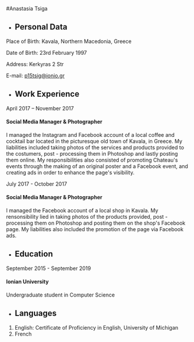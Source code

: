 #Anastasia Tsiga

* ##  Personal Data 

Place of Birth: Kavala, Northern Macedonia, Greece

Date of Birth: 23rd February 1997 

Address: Kerkyras 2 Str

E-mail: p15tsig@ionio.gr

* ## Work Experience

April 2017 – November 2017 
#### Social Media Manager & Photographer
I managed the Instagram and Facebook account of a local coffee and cocktail bar located in the picturesque old town of Kavala, in Greece. My liabilities included taking photos of the services and products provided to the costumers, post - processing them in Photoshop and lastly posting them online. My responsibilities also consisted of promoting Chateau's events through the making of an original poster and a Facebook event, and creating ads in order to enhance the page's visibility. 


July 2017 - October 2017 
#### Social Media Manager & Photographer
I managed the Facebook account of a local shop in Kavala. My rensonsibility lied in taking photos of the products provided, post - processing them on Photoshop and posting them on the shop's Facebook page. My liabilities also included the promotion of the page via Facebook ads. 

* ## Education

September 2015 - September 2019
#### Ionian University 
Undergraduate student in Computer Science

* ## Languages

1. English: Certificate of Proficiency in English, University of Michigan
2. French




